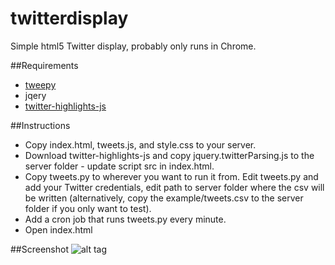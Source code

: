 # twitterdisplay
Simple html5 Twitter display, probably only runs in Chrome.

##Requirements
* [tweepy](https://github.com/tweepy/tweepy)
* jqery
* [twitter-highlights-js](https://github.com/egermano/twitter-highlights-js)

##Instructions
* Copy index.html, tweets.js, and style.css to your server. 
* Download twitter-highlights-js and copy jquery.twitterParsing.js to the server folder - update script src in index.html.
* Copy tweets.py to wherever you want to run it from. Edit tweets.py and add your Twitter credentials, edit path to server folder where the csv will be written (alternatively, copy the example/tweets.csv to the server folder if you only want to test).
* Add a cron job that runs tweets.py every minute.
* Open index.html

##Screenshot
![alt tag](http://i.imgur.com/LtoyoVF.png)
